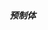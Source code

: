 <!--
 * @Author: 15868707168@163.com 15868707168@163.com
 * @Date: 2023-02-22 17:32:26
 * @LastEditors: 15868707168@163.com 15868707168@163.com
 * @LastEditTime: 2023-02-22 17:32:39
 * @FilePath: \UnityStudyNote\Prefabs.md
 * @Description: 这是默认设置,请设置`customMade`, 打开koroFileHeader查看配置 进行设置: https://github.com/OBKoro1/koro1FileHeader/wiki/%E9%85%8D%E7%BD%AE
-->
##### 预制体